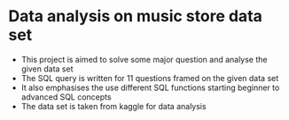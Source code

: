 # Data analysis on music store data set
* This project is aimed to solve some major question and analyse the given data set
* The SQL query is written for 11 questions framed on the given data set
* It also emphasises the use different SQL functions starting beginner to advanced SQL concepts
* The data set is taken from kaggle for data analysis 

